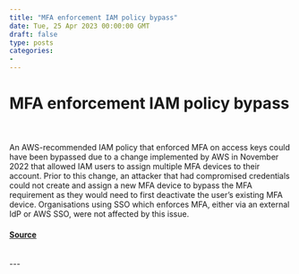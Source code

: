 ```yaml
---
title: "MFA enforcement IAM policy bypass"
date: Tue, 25 Apr 2023 00:00:00 GMT
draft: false
type: posts
categories: 
- 
---
```

# MFA enforcement IAM policy bypass

<br/>

<br/>
An AWS-recommended IAM policy that enforced MFA on access keys could have been bypassed due to a change implemented by AWS in November 2022 that allowed IAM users to assign multiple MFA devices to their account. Prior to this change, an attacker that had compromised credentials could not create and assign a new MFA device to bypass the MFA requirement as they would need to first deactivate the user’s existing MFA device. Organisations using SSO which enforces MFA, either via an external IdP or AWS SSO, were not affected by this issue.

#### [Source](https://www.cloudvulndb.org/iam-multiple-mfa)

<br/>
---
